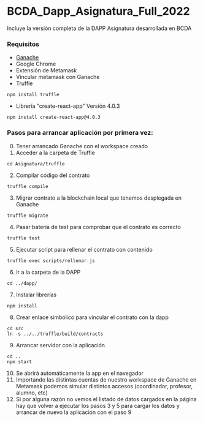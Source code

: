 # BCDA_Dapp_Asignatura_Full_2022
Incluye la versión completa de la DAPP Asignatura desarrollada en BCDA

### Requisitos
- [Ganache](https://trufflesuite.com/ganache/ "Ganache")
- Google Chrome
- Extensión de Metamask
- Vincular metamask con Ganache 
- Truffle 
```
npm install truffle
```
- Librería "create-react-app" Versión 4.0.3 
```
npm install create-react-app@4.0.3
```
### Pasos para arrancar aplicación por primera vez:

0. Tener arrancado Ganache con el workspace creado
1. Acceder a la carpeta de Truffle
```
cd Asignatura/truffle
```
2. Compilar código del contrato
```
truffle compile
```
3. Migrar contrato a la blockchain local que tenemos desplegada en Ganache
```
truffle migrate
```
4. Pasar batería de test para comprobar que el contrato es correcto
```
truffle test 
```
5. Ejecutar script para rellenar el contrato con contenido
```
truffle exec scripts/rellenar.js
```
6. Ir a la carpeta de la DAPP
```
cd ../dapp/
```
7. Instalar librerías
```
npm install
```
8. Crear enlace simbólico para vincular el contrato con la dapp
```
cd src
ln -s ../../truffle/build/contracts
```
9. Arrancar servidor con la aplicación
```
cd ..
npm start
```
10. Se abrirá automáticamente la app en el navegador
11. Importando las distintas cuentas de nuestro workspace de Ganache en Metamask podemos simular distintos accesos (coordinador, profesor, alumno, etc)
12. Si por alguna razón no vemos el listado de datos cargados en la página hay que volver a ejecutar los pasos 3 y 5 para cargar los datos y arrancar de nuevo la aplicación con el paso 9
